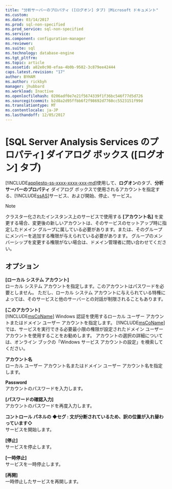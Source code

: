 ```yaml
---
title: "分析サーバーのプロパティ ([ログオン] タブ) |Microsoft ドキュメント"
ms.custom: 
ms.date: 03/14/2017
ms.prod: sql-non-specified
ms.prod_service: sql-non-specified
ms.service: 
ms.component: configuration-manager
ms.reviewer: 
ms.suite: sql
ms.technology: database-engine
ms.tgt_pltfrm: 
ms.topic: article
ms.assetid: a82e0c98-efaa-4b0b-9582-3c879ee42444
caps.latest.revision: "17"
author: BYHAM
ms.author: rickbyh
manager: jhubbard
ms.workload: Inactive
ms.openlocfilehash: 0206adf0e7e21f5674339f1f36bc546f77d5d726
ms.sourcegitcommit: b2d8a2d95ffbb6f2f98692d7760cc5523151f99d
ms.translationtype: MT
ms.contentlocale: ja-JP
ms.lasthandoff: 12/05/2017
---
```

# <a name="analysis-server-properties-log-on-tab"></a>[SQL Server Analysis Services のプロパティ] ダイアログ ボックス ([ログオン] タブ)
[!INCLUDE[appliesto-ss-xxxx-xxxx-xxx-md](../../includes/appliesto-ss-xxxx-xxxx-xxx-md.md)]使用して、**ログオン**のタブ、**分析サーバーのプロパティ** ダイアログ ボックスで使用されるアカウントを指定する、[!INCLUDE[ssAS](../../includes/ssas-md.md)]サービス、および開始、停止、サービス。  
  
> [!NOTE]  
>  クラスター化されたインスタンス上のサービスで使用する **[アカウント名]** を変更する場合、変更後の新しいアカウントは、そのサービスのセットアップ時に指定したドメイン グループに属している必要があります。または、そのグループにメンバーを追加する権限が与えられている必要があります。 グループのメンバーシップを変更する権限がない場合は、ドメイン管理者に問い合わせてください。  
  
## <a name="options"></a>オプション  
 **[ローカル システム アカウント]**  
 ローカル システム アカウントを指定します。このアカウントはパスワードを必要としません。 ただし、ローカル システム アカウントに与えられている特権によっては、そのサービスと他のサーバーとの対話が制限されることもあります。  
  
 **[このアカウント]**  
 [!INCLUDE[msCoName](../../includes/msconame-md.md)] Windows 認証を使用するローカル ユーザー アカウントまたはドメイン ユーザー アカウントを指定します。 [!INCLUDE[msCoName](../../includes/msconame-md.md)] では、サービスを実行できる必要最小限の権限が設定されたドメイン ユーザー アカウントを使用することをお勧めします。 アカウントの選択の詳細については、オンライン ブックの「Windows サービス アカウントの設定」を検索してください。  
  
 **アカウント名**  
 ローカル ユーザー アカウント名またはドメイン ユーザー アカウント名を指定します。  
  
 **Password**  
 アカウントのパスワードを入力します。  
  
 **[パスワードの確認入力]**  
 アカウントのパスワードを再度入力します。  
  
 **コントロール パネルの  ◆セグ : 文が分断されているため、訳の位置が入れ替わっています◇**  
 サービスを開始します。  
  
 **[停止]**  
 サービスを停止します。  
  
 **[一時停止]**  
 サービスを一時停止します。  
  
 **[再開]**  
 一時停止したサービスを再開します。  
  
  
